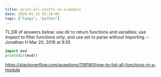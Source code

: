 ```yaml
---
title: print-all-stuffs-in-a-module
date: 2024-01-15 01:10:05
tags: ["langs", "python"]
---
```

TL;DR of answers below: use dir to return functions and variables; use inspect to filter functions only; and use ast to parse without importing. – 
Jonathan H
 Mar 20, 2018 at 9:55 

```py
import mod
print(dir(mod))
```

https://stackoverflow.com/questions/139180/how-to-list-all-functions-in-a-module

